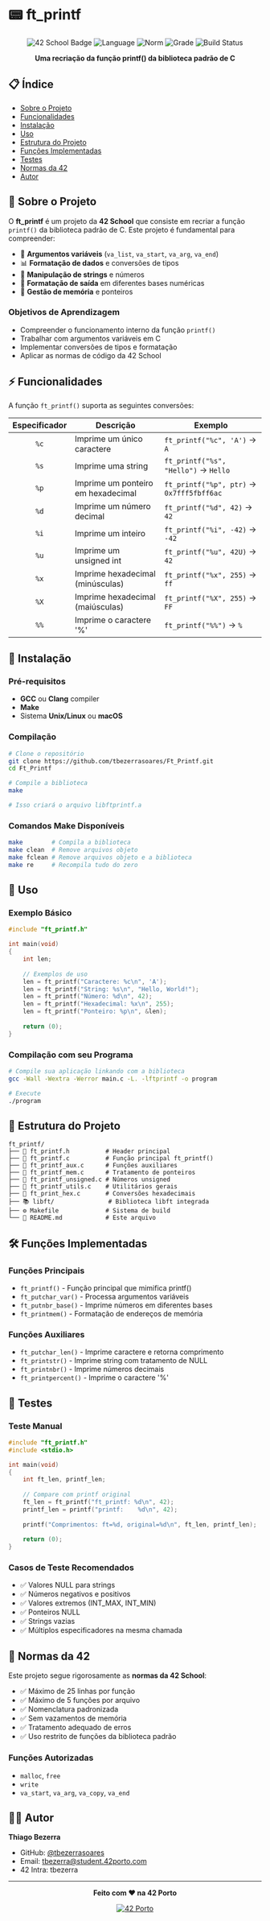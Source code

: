 # 📟 ft_printf

<div align="center">
  
  ![42 School Badge](https://img.shields.io/badge/42-School-000000?style=flat&logo=42&logoColor=white)
  ![Language](https://img.shields.io/badge/Language-C-blue?style=flat&logo=c)
  ![Norm](https://img.shields.io/badge/Norm-42-success?style=flat)
  ![Grade](https://img.shields.io/badge/Grade-125%2F100-brightgreen?style=flat)
  ![Build Status](https://img.shields.io/badge/Build-Passing-success?style=flat)
  
  **Uma recriação da função printf() da biblioteca padrão de C**
  
</div>

## 📋 Índice

- [Sobre o Projeto](#-sobre-o-projeto)
- [Funcionalidades](#-funcionalidades)
- [Instalação](#-instalação)
- [Uso](#-uso)
- [Estrutura do Projeto](#-estrutura-do-projeto)
- [Funções Implementadas](#-funções-implementadas)
- [Testes](#-testes)
- [Normas da 42](#-normas-da-42)
- [Autor](#-autor)

## 🎯 Sobre o Projeto

O **ft_printf** é um projeto da **42 School** que consiste em recriar a função `printf()` da biblioteca padrão de C. Este projeto é fundamental para compreender:

- 🔄 **Argumentos variáveis** (`va_list`, `va_start`, `va_arg`, `va_end`)
- 📊 **Formatação de dados** e conversões de tipos
- 🧮 **Manipulação de strings** e números
- 🎨 **Formatação de saída** em diferentes bases numéricas
- 💾 **Gestão de memória** e ponteiros

### Objetivos de Aprendizagem
- Compreender o funcionamento interno da função `printf()`
- Trabalhar com argumentos variáveis em C
- Implementar conversões de tipos e formatação
- Aplicar as normas de código da 42 School

## ⚡ Funcionalidades

A função `ft_printf()` suporta as seguintes conversões:

| Especificador | Descrição | Exemplo |
|:-------------:|-----------|---------|
| `%c` | Imprime um único caractere | `ft_printf("%c", 'A')` → `A` |
| `%s` | Imprime uma string | `ft_printf("%s", "Hello")` → `Hello` |
| `%p` | Imprime um ponteiro em hexadecimal | `ft_printf("%p", ptr)` → `0x7fff5fbff6ac` |
| `%d` | Imprime um número decimal | `ft_printf("%d", 42)` → `42` |
| `%i` | Imprime um inteiro | `ft_printf("%i", -42)` → `-42` |
| `%u` | Imprime um unsigned int | `ft_printf("%u", 42U)` → `42` |
| `%x` | Imprime hexadecimal (minúsculas) | `ft_printf("%x", 255)` → `ff` |
| `%X` | Imprime hexadecimal (maiúsculas) | `ft_printf("%X", 255)` → `FF` |
| `%%` | Imprime o caractere '%' | `ft_printf("%%")` → `%` |

## 🚀 Instalação

### Pré-requisitos
- **GCC** ou **Clang** compiler
- **Make**
- Sistema **Unix/Linux** ou **macOS**

### Compilação

```bash
# Clone o repositório
git clone https://github.com/tbezerrasoares/Ft_Printf.git
cd Ft_Printf

# Compile a biblioteca
make

# Isso criará o arquivo libftprintf.a
```

### Comandos Make Disponíveis

```bash
make        # Compila a biblioteca
make clean  # Remove arquivos objeto
make fclean # Remove arquivos objeto e a biblioteca
make re     # Recompila tudo do zero
```

## 🔧 Uso

### Exemplo Básico

```c
#include "ft_printf.h"

int main(void)
{
    int len;
    
    // Exemplos de uso
    len = ft_printf("Caractere: %c\n", 'A');
    len = ft_printf("String: %s\n", "Hello, World!");
    len = ft_printf("Número: %d\n", 42);
    len = ft_printf("Hexadecimal: %x\n", 255);
    len = ft_printf("Ponteiro: %p\n", &len);
    
    return (0);
}
```

### Compilação com seu Programa

```bash
# Compile sua aplicação linkando com a biblioteca
gcc -Wall -Wextra -Werror main.c -L. -lftprintf -o program

# Execute
./program
```

## 📁 Estrutura do Projeto

```
ft_printf/
├── 📜 ft_printf.h          # Header principal
├── 📄 ft_printf.c          # Função principal ft_printf()
├── 📄 ft_printf_aux.c      # Funções auxiliares
├── 📄 ft_printf_mem.c      # Tratamento de ponteiros
├── 📄 ft_printf_unsigned.c # Números unsigned
├── 📄 ft_printf_utils.c    # Utilitários gerais
├── 📄 ft_print_hex.c       # Conversões hexadecimais
├── 📚 libft/               # Biblioteca libft integrada
├── ⚙️ Makefile             # Sistema de build
└── 📖 README.md            # Este arquivo
```

## 🛠 Funções Implementadas

### Funções Principais
- `ft_printf()` - Função principal que mimifica printf()
- `ft_putchar_var()` - Processa argumentos variáveis
- `ft_putnbr_base()` - Imprime números em diferentes bases
- `ft_printmem()` - Formatação de endereços de memória

### Funções Auxiliares
- `ft_putchar_len()` - Imprime caractere e retorna comprimento
- `ft_printstr()` - Imprime string com tratamento de NULL
- `ft_printnbr()` - Imprime números decimais
- `ft_printpercent()` - Imprime o caractere '%'

## 🧪 Testes

### Teste Manual
```c
#include "ft_printf.h"
#include <stdio.h>

int main(void)
{
    int ft_len, printf_len;
    
    // Compare com printf original
    ft_len = ft_printf("ft_printf: %d\n", 42);
    printf_len = printf("printf:    %d\n", 42);
    
    printf("Comprimentos: ft=%d, original=%d\n", ft_len, printf_len);
    
    return (0);
}
```

### Casos de Teste Recomendados
- ✅ Valores NULL para strings
- ✅ Números negativos e positivos
- ✅ Valores extremos (INT_MAX, INT_MIN)
- ✅ Ponteiros NULL
- ✅ Strings vazias
- ✅ Múltiplos especificadores na mesma chamada

## 📏 Normas da 42

Este projeto segue rigorosamente as **normas da 42 School**:

- ✅ Máximo de 25 linhas por função
- ✅ Máximo de 5 funções por arquivo
- ✅ Nomenclatura padronizada
- ✅ Sem vazamentos de memória
- ✅ Tratamento adequado de erros
- ✅ Uso restrito de funções da biblioteca padrão

### Funções Autorizadas
- `malloc`, `free`
- `write`
- `va_start`, `va_arg`, `va_copy`, `va_end`

## 👨‍💻 Autor

**Thiago Bezerra**
- GitHub: [@tbezerrasoares](https://github.com/tbezerrasoares)
- Email: tbezerra@student.42porto.com
- 42 Intra: tbezerra

---

<div align="center">
  
  **Feito com ❤️ na 42 Porto**
  
  [![42 Porto](https://img.shields.io/badge/42-Porto-000000?style=flat&logo=42&logoColor=white)](https://www.42porto.com/)
  
</div>